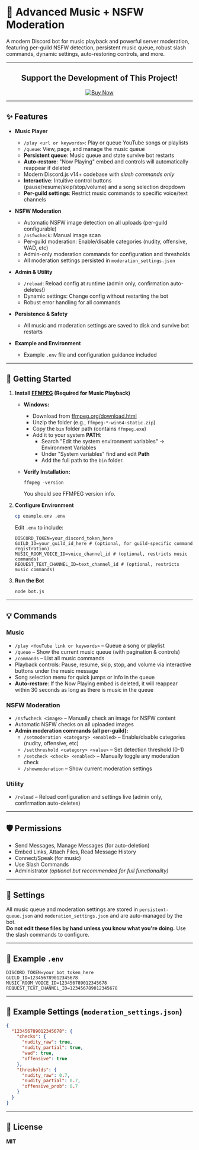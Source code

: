 # 🎵 Advanced Music + NSFW Moderation

A modern Discord bot for music playback and powerful server moderation, featuring per-guild NSFW detection, persistent music queue, robust slash commands, dynamic settings, auto-restoring controls, and more.

---

<div align="center">

## Support the Development of This Project!

<style>
.pp-GUB8H62HUYHB2{text-align:center;border:none;border-radius:0.25rem;min-width:11.625rem;padding:0 2rem;height:2.625rem;font-weight:bold;background-color:#FFD140;color:#000000;font-family:"Helvetica Neue",Arial,sans-serif;font-size:1rem;line-height:1.25rem;cursor:pointer;}
</style>

<!-- PayPal Button for Markdown users: use the link below. The button itself is only for HTML. -->
[![Buy Now](https://www.paypalobjects.com/en_US/i/btn/btn_buynow_LG.gif)](https://www.paypal.com/ncp/payment/GUB8H62HUYHB2)
<br>

</div>

---

## ✨ Features

- **Music Player**
  - `/play <url or keywords>`: Play or queue YouTube songs or playlists
  - `/queue`: View, page, and manage the music queue
  - **Persistent queue**: Music queue and state survive bot restarts
  - **Auto-restore**: "Now Playing" embed and controls will automatically reappear if deleted
  - Modern Discord.js v14+ codebase with *slash commands only*
  - **Interactive**: Intuitive control buttons (pause/resume/skip/stop/volume) and a song selection dropdown
  - **Per-guild settings**: Restrict music commands to specific voice/text channels

- **NSFW Moderation**
  - Automatic NSFW image detection on all uploads (per-guild configurable)
  - `/nsfwcheck`: Manual image scan
  - Per-guild moderation: Enable/disable categories (nudity, offensive, WAD, etc)
  - Admin-only moderation commands for configuration and thresholds
  - All moderation settings persisted in `moderation_settings.json`

- **Admin & Utility**
  - `/reload`: Reload config at runtime (admin only, confirmation auto-deletes!)
  - Dynamic settings: Change config without restarting the bot
  - Robust error handling for all commands

- **Persistence & Safety**
  - All music and moderation settings are saved to disk and survive bot restarts

- **Example and Environment**
  - Example `.env` file and configuration guidance included

---

## 🚀 Getting Started

1. **Install [FFMPEG](https://ffmpeg.org/download.html) (Required for Music Playback)**

   - **Windows:**
     - Download from [ffmpeg.org/download.html](https://ffmpeg.org/download.html)
     - Unzip the folder (e.g., `ffmpeg-*-win64-static.zip`)
     - Copy the `bin` folder path (contains `ffmpeg.exe`)
     - Add it to your system **PATH**:
       - Search "Edit the system environment variables" → Environment Variables
       - Under "System variables" find and edit **Path**
       - Add the full path to the `bin` folder.

   - **Verify Installation:**
     ```
     ffmpeg -version
     ```
     You should see FFMPEG version info.

2. **Configure Environment**
   ```sh
   cp example.env .env
   ```
   Edit `.env` to include:
   ```env
   DISCORD_TOKEN=your_discord_token_here
   GUILD_ID=your_guild_id_here # (optional, for guild-specific command registration)
   MUSIC_ROOM_VOICE_ID=voice_channel_id # (optional, restricts music commands)
   REQUEST_TEXT_CHANNEL_ID=text_channel_id # (optional, restricts music commands)
   ```

3. **Run the Bot**
   ```sh
   node bot.js
   ```

---

## 💡 Commands

### Music

- `/play <YouTube link or keywords>` – Queue a song or playlist
- `/queue` – Show the current music queue (with pagination & controls)
- `/commands` – List all music commands
- Playback controls: Pause, resume, skip, stop, and volume via interactive buttons under the music message
- Song selection menu for quick jumps or info in the queue
- **Auto-restore**: If the Now Playing embed is deleted, it will reappear within 30 seconds as long as there is music in the queue

### NSFW Moderation

- `/nsfwcheck <image>` – Manually check an image for NSFW content
- Automatic NSFW checks on all uploaded images
- **Admin moderation commands (all per-guild):**
  - `/setmoderation <category> <enabled>` – Enable/disable categories (nudity, offensive, etc)
  - `/setthreshold <category> <value>` – Set detection threshold (0-1)
  - `/setcheck <check> <enabled>` – Manually toggle any moderation check
  - `/showmoderation` – Show current moderation settings

### Utility

- `/reload` – Reload configuration and settings live (admin only, confirmation auto-deletes)

---

## 🛡️ Permissions

- Send Messages, Manage Messages (for auto-deletion)
- Embed Links, Attach Files, Read Message History
- Connect/Speak (for music)
- Use Slash Commands
- Administrator *(optional but recommended for full functionality)*

---

## 🔧 Settings

All music queue and moderation settings are stored in `persistent-queue.json` and `moderation_settings.json` and are auto-managed by the bot.  
**Do not edit these files by hand unless you know what you're doing.** Use the slash commands to configure.

---

## 🧪 Example `.env`

```env
DISCORD_TOKEN=your_bot_token_here
GUILD_ID=123456789012345678
MUSIC_ROOM_VOICE_ID=123456789012345678
REQUEST_TEXT_CHANNEL_ID=123456789012345678
```

---

## 📂 Example Settings (`moderation_settings.json`)

```json
{
  "123456789012345678": {
    "checks": {
      "nudity_raw": true,
      "nudity_partial": true,
      "wad": true,
      "offensive": true
    },
    "thresholds": {
      "nudity_raw": 0.7,
      "nudity_partial": 0.7,
      "offensive_prob": 0.7
    }
  }
}
```

---

## 📝 License

**MIT**
